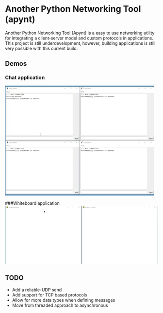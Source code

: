 # Another Python Networking Tool (apynt)
Another Python Networking Tool (Apynt) is a easy to use networking utility for integrating a client-server model and 
custom protocols in applications. This project is still underdevelopment, however, building applications is still very
possible with this current build.

## Demos
### Chat application
![img](demo/chat.gif)


###Whiteboard application
![img](demo/whiteboard.gif)

## TODO
* Add a reliable-UDP send
* Add support for TCP based protocols
* Allow for more data types when defining messages
* Move from threaded approach to asynchronous